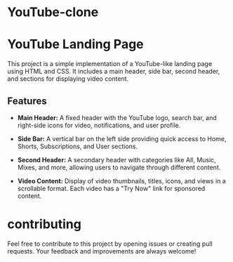 # YouTube-clone
# YouTube Landing Page

This project is a simple implementation of a YouTube-like landing page using HTML and CSS. It includes a main header, side bar, second header, and sections for displaying video content.

## Features

- **Main Header:** A fixed header with the YouTube logo, search bar, and right-side icons for video, notifications, and user profile.

- **Side Bar:** A vertical bar on the left side providing quick access to Home, Shorts, Subscriptions, and User sections.

- **Second Header:** A secondary header with categories like All, Music, Mixes, and more, allowing users to navigate through different content.

- **Video Content:** Display of video thumbnails, titles, icons, and views in a scrollable format. Each video has a "Try Now" link for sponsored content.
# contributing
Feel free to contribute to this project by opening issues or creating pull requests. Your feedback and improvements are always welcome!
